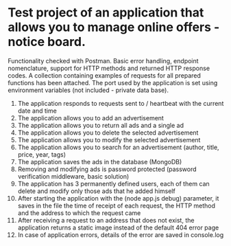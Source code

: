 # Test project of an application that allows you to manage online offers - notice board.

Functionality checked with Postman.
Basic error handling, endpoint nomenclature, support for HTTP methods and returned HTTP response codes.
A collection containing examples of requests for all prepared functions has been attached.
The port used by the application is set using environment variables (not included - private data base).
1. The application responds to requests sent to / heartbeat with the current date and time
2. The application allows you to add an advertisement
3. The application allows you to return all ads and a single ad
4. The application allows you to delete the selected advertisement
5. The application allows you to modify the selected advertisement
6. The application allows you to search for an advertisement (author, title, price, year, tags)
7. The application saves the ads in the database (MongoDB)
8. Removing and modifying ads is password protected (password verification middleware, basic solution)
9. The application has 3 permanently defined users, each of them can delete and modify only those ads that he added himself
10. After starting the application with the (node app.js debug) parameter, it saves in the file the time of receipt of each request, the HTTP method and the address to which the request came
11. After receiving a request to an address that does not exist, the application returns a static image instead of the default 404 error page
12. In case of application errors, details of the error are saved in console.log
